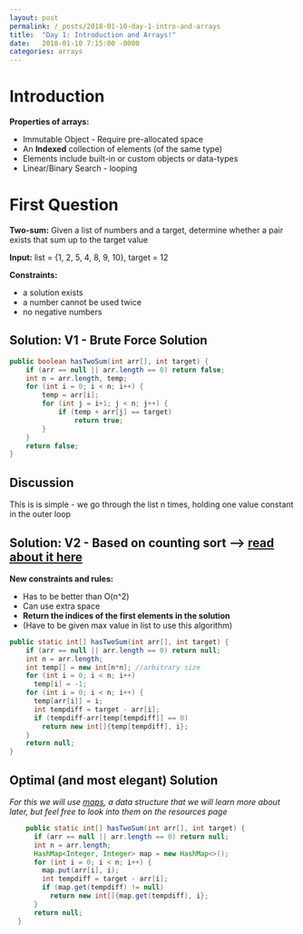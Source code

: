 ```yaml
---
layout: post
permalink: /_posts/2018-01-10-day-1-intro-and-arrays
title:  "Day 1: Introduction and Arrays!"
date:   2018-01-10 7:15:00 -0000
categories: arrays 
---
```


# Introduction

**Properties of arrays:**
* Immutable Object - Require pre-allocated space
* An **Indexed** collection of elements (of the same type)
* Elements include built-in or custom objects or data-types
* Linear/Binary Search - looping 



# First Question
**Two-sum:** Given a list of numbers and a target, determine whether a pair exists that sum up to the target value

**Input:** list = {1, 2, 5, 4, 8, 9, 10}, target = 12 

**Constraints:** 
*	a solution exists
*	a number cannot be used twice
*	no negative numbers


## Solution: V1 - Brute Force Solution
<!-- <details>
    <summary> Click to expand </summary>
<p> -->
```java
public boolean hasTwoSum(int arr[], int target) {
    if (arr == null || arr.length == 0) return false;
    int n = arr.length, temp;
    for (int i = 0; i < n; i++) {
        temp = arr[i];
        for (int j = i+1; j < n; j++) {
            if (temp + arr[j] == target)
                return true;
        }
    }
    return false;
}
```
<!-- </p>
</details> -->


## Discussion
This is is simple - we go through the list n times, holding one  value constant in the outer loop

## Solution: V2 - Based on counting sort --> [read about it here](https://www.geeksforgeeks.org/counting-sort/)
**New constraints and rules:**
*	Has to be better than O(n^2)
*	Can use extra space
*	**Return the indices of the first elements in the solution**
*   (Have to be given max value in list to use this algorithm)

<!-- <details>
  <summary> Click to expand </summary> -->
  ```java
  public static int[] hasTwoSum(int arr[], int target) {
      if (arr == null || arr.length == 0) return null;
      int n = arr.length;
      int temp[] = new int[n*n]; //arbitrary size 
      for (int i = 0; i < n; i++) 
        temp[i] = -1;
      for (int i = 0; i < n; i++) {
        temp[arr[i]] = i; 
        int tempdiff = target - arr[i];
        if (tempdiff-arr[temp[tempdiff]] == 0) 
          return new int[]{temp[tempdiff], i};  
      }
      return null;
  }
  ```
<!-- </details> -->
## Optimal (and most elegant) Solution
*For this we will use [maps](../interview/resources), a data structure that we will learn more about later, 
but feel free to look into them on the resources page*
```java
    public static int[] hasTwoSum(int arr[], int target) {
      if (arr == null || arr.length == 0) return null;
      int n = arr.length;
      HashMap<Integer, Integer> map = new HashMap<>();
      for (int i = 0; i < n; i++) {
        map.put(arr[i], i);
        int tempdiff = target - arr[i];
        if (map.get(tempdiff) != null)
          return new int[]{map.get(tempdiff), i};  
      }
      return null;
  }
  ```



